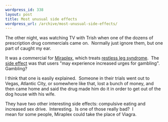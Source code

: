 ```yaml
--- 
wordpress_id: 338
layout: post
title: Most unusual side effects
wordpress_url: /archive/most-unusual-side-effects/
---
```


<p>The other night, was watching TV with Trish when one of the dozens of prescription drug commercials came on.&nbsp; Normally just ignore them, but one part of caught my ear.</p> <p>It was a commercial for <a href="http://www.mirapex.com/">Miraplex</a>, which treats <a href="http://en.wikipedia.org/wiki/Restless_leg_syndrome">restless leg syndrome</a>.&nbsp; The <a href="http://www.mirapex.com/con_faqs.jsp#q9">side effect</a> was that users &quot;may experience increased urges for gambling&quot;.&nbsp; Gambling?</p> <p>I think that one is easily explained.&nbsp; Someone in their trials went out to Vegas, Atlantic City, or somewhere like that, lost a bunch of money, and then came home and said the drug made him do it in order to get out of the dog house with his wife.</p> <p>They have two other interesting side effects: compulsive eating and increased sex drive.&nbsp; Interesting.&nbsp; Is one of those really bad?&nbsp; I mean&nbsp;for&nbsp;some people, Miraplex could take the place of Viagra.</p>
         
